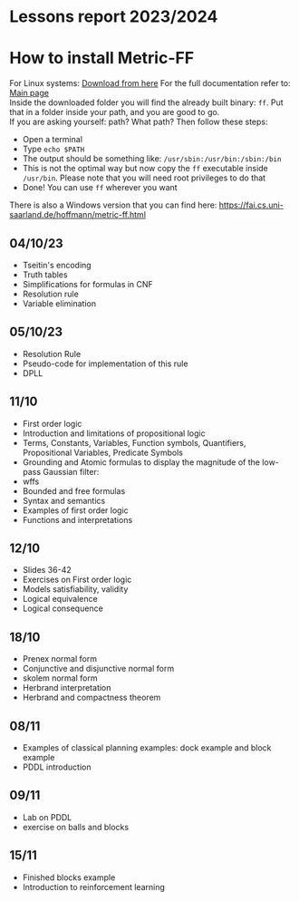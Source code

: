 # Lessons report 2023/2024
# How to install Metric-FF
For Linux systems:
[Download from here](https://fai.cs.uni-saarland.de/hoffmann/ff/FF-v2.3-newlines-parse-goldman.tgz)
For the full documentation refer to:
[Main page](https://fai.cs.uni-saarland.de/hoffmann/ff.html)<br>
Inside the downloaded folder you will find the already built binary: `ff`. Put that in a folder inside your path, and you are
good to go.<br>
If you are asking yourself: path? What path? Then follow these steps:
- Open a terminal
- Type `echo $PATH`
- The output should be something like: `/usr/sbin:/usr/bin:/sbin:/bin`
- This is not the optimal way but now copy the `ff` executable inside `/usr/bin`. Please note that you will need root privileges to do that
- Done! You can use `ff` wherever you want

There is also a Windows version that you can find here:
https://fai.cs.uni-saarland.de/hoffmann/metric-ff.html
## 04/10/23
- Tseitin's encoding
- Truth tables
- Simplifications for formulas in CNF
- Resolution rule
- Variable elimination

## 05/10/23
- Resolution Rule
- Pseudo-code for implementation of this rule
- DPLL
## 11/10
- First order logic
- Introduction and limitations of propositional logic
- Terms, Constants, Variables, Function symbols, Quantifiers, Propositional Variables, Predicate Symbols
- Grounding and Atomic formulas to display the magnitude of the low-pass Gaussian filter:
- wffs
- Bounded and free formulas
- Syntax and semantics
- Examples of first order logic
- Functions and interpretations
## 12/10
- Slides 36-42
- Exercises on First order logic
- Models satisfiability, validity
- Logical equivalence
- Logical consequence

## 18/10
- Prenex normal form
- Conjunctive and disjunctive normal form
- skolem normal form
- Herbrand interpretation
- Herbrand and compactness theorem

## 08/11
- Examples of classical planning examples: dock example and block example
- PDDL introduction
## 09/11
- Lab on PDDL
- exercise on balls and blocks
## 15/11
- Finished blocks example
- Introduction to reinforcement learning
